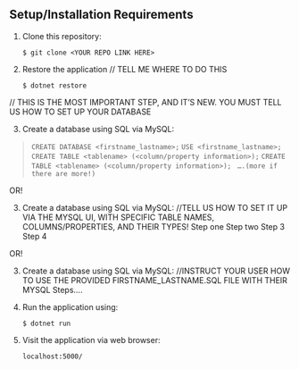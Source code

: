 ## Setup/Installation Requirements

1. Clone this repository:
   
    `$ git clone <YOUR REPO LINK HERE>`
    
2. Restore the application // TELL ME WHERE TO DO THIS
    
    `$ dotnet restore`
    

// THIS IS THE MOST IMPORTANT STEP, AND IT’S NEW. YOU MUST TELL US HOW TO SET UP YOUR DATABASE

3. Create a database using SQL via MySQL:
   
> `CREATE DATABASE <firstname_lastname>;`
> `USE <firstname_lastname>;`
> `CREATE TABLE <tablename> (<column/property information>);`
> `CREATE TABLE <tablename> (<column/property information>);`
      ` ….(more if there are more!)`
    

OR!

3. Create a database using SQL via MySQL: //TELL US HOW TO SET IT UP VIA THE MYSQL UI, WITH SPECIFIC TABLE NAMES, COLUMNS/PROPERTIES, AND THEIR TYPES!
Step one 
Step two
Step 3
Step 4
  
OR!

3. Create a database using SQL via MySQL: //INSTRUCT YOUR USER HOW TO USE THE PROVIDED FIRSTNAME_LASTNAME.SQL FILE WITH THEIR MYSQL
Steps….

4. Run the application using:

    `$ dotnet run`

5. Visit the application via web browser:

   `localhost:5000/`